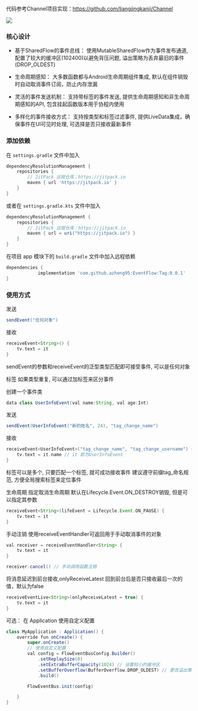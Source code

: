 代码参考Channel项目实现：https://github.com/liangjingkanji/Channel


[![](https://jitpack.io/v/azheng95/EventFlow.svg)](https://jitpack.io/#azheng95/EventFlow)

### 核心设计
- 基于SharedFlow的事件总线：
使用MutableSharedFlow作为事件发布通道,
配置了较大的缓冲区(102400)以避免背压问题,
溢出策略为丢弃最旧的事件(DROP_OLDEST)

- 生命周期感知：
大多数函数都与Android生命周期组件集成,
默认在组件销毁时自动取消事件订阅，防止内存泄漏

- 灵活的事件发送机制：
支持带标签的事件发送,
提供生命周期感知和非生命周期感知的API,
包含挂起函数版本用于协程内使用

- 多样化的事件接收方式：
支持按类型和标签过滤事件,
提供LiveData集成，确保事件在UI可见时处理,
可选择是否只接收最新事件

### 添加依赖

在 `settings.gradle` 文件中加入

```groovy
dependencyResolutionManagement {
    repositories {
        // JitPack 远程仓库：https://jitpack.io
        maven { url 'https://jitpack.io' }
    }
}
```
或者在 `settings.gradle.kts` 文件中加入

```groovy
dependencyResolutionManagement {
    repositories {
        // JitPack 远程仓库：https://jitpack.io
        maven { url = uri("https://jitpack.io") }
    }
}
```


在项目 app 模块下的 `build.gradle` 文件中加入远程依赖

```groovy
dependencies {
	        implementation 'com.github.azheng95:EventFlow:Tag:0.0.1'
}
```

### 使用方式
发送
```groovy
sendEvent("任何对象")
```
接收
```groovy
receiveEvent<String>() {
    tv.text = it
}
```
sendEvent的参数和receiveEvent的泛型类型匹配即可接受事件, 可以是任何对象
 
标签
如果类型重复, 可以通过加标签来区分事件

创建一个事件类
```groovy
data class UserInfoEvent(val name:String, val age:Int)
```
发送
```groovy
sendEvent(UserInfoEvent("新的姓名", 24), "tag_change_name")
```
接收
```groovy
receiveEvent<UserInfoEvent>("tag_change_name", "tag_change_username") {
    tv.text = it.name // it 即为UserInfoEvent
}
```

标签可以是多个, 只要匹配一个标签, 就可成功接收事件
建议遵守前缀tag_命名规范, 方便全局搜索标签来定位事件

生命周期
指定取消生命周期 默认在Lifecycle.Event.ON_DESTROY销毁, 但是可以指定其参数
```groovy
receiveEvent<String>(lifeEvent = Lifecycle.Event.ON_PAUSE) {
    tv.text = it
}
```

手动注销
使用receiveEventHandler可返回用于手动取消事件的对象
```groovy
val receiver = receiveEventHandler<String> {
    tv.text = it
}

receiver.cancel() // 手动调用函数注销
```

将消息延迟到前台接收,onlyReceiveLatest 回到前台后是否只接收最后一次的值，默认为false

```groovy
receiveEventLive<String>(onlyReceiveLatest = true) {
    tv.text = it
}
```

可选：
 在 Application 使用自定义配置
 
```groovy
class MyApplication : Application() {
    override fun onCreate() {
        super.onCreate()
        // 使用自定义配置
        val config = FlowEventBusConfig.Builder()
            .setReplaySize(0)
            .setExtraBufferCapacity(1024) // 设置较小的缓冲区
            .setBufferOverflow(BufferOverflow.DROP_OLDEST) // 更改溢出策略
            .build()

        FlowEventBus.init(config)

    }
}
```



